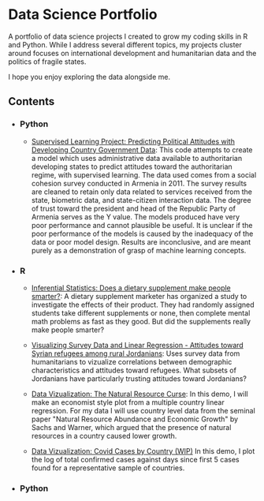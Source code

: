 # Data Science Portfolio
A portfolio of data science projects I created to grow my coding skills in R and Python. While I address several different topics, my projects cluster around  focuses on international development and humanitarian data and the politics of fragile states.

I hope you enjoy exploring the data alongside me.

## Contents

- ### Python

     - [Supervised Learning Project: Predicting Political Attitudes with Developing Country Government Data](): This code attempts to create a model which uses administrative data available to authoritarian developing states to predict attitudes toward the authoritarian regime, with supervised learning. The data used comes from a social cohesion survey conducted in Armenia in 2011. The survey results are cleaned to retain only data related to services received from the state, biometric data, and state-citizen interaction data. The degree of trust toward the president and head of the Republic Party of Armenia serves as the Y value. The models produced have very poor performance and cannot plausible be useful. It is unclear if the poor performance of the models is caused by the inadequacy of the data or poor model design. Results are inconclusive, and are meant purely as a demonstration of grasp of machine learning concepts.

- ### R

     - [Inferential Statistics: Does a dietary supplement make people smarter?](https://rpubs.com/tliptrot/581110): A dietary supplement marketer has organized a study to investigate the effects of their product. They had randomly assigned students take different supplements or none, then complete mental math problems as fast as they good. But did the supplements really make people smarter?

     - [Visualizing Survey Data and Linear Regression - Attitudes toward Syrian refugees among rural Jordanians](https://rpubs.com/tliptrot/567264): Uses survey data from humanitarians to vizualize correlations between demographic characteristics and attitudes toward refugees. What subsets of Jordanians have particularly trusting attitudes toward Jordanians?

     - [Data Vizualization: The Natural Resource Curse](https://rpubs.com/tliptrot/593873): In this demo, I will make an economist style plot from a multiple country linear regression. For my data I will use country level data from the seminal paper "Natural Resource Abundance and Economic Growth" by Sachs and Warner, which argued that the presence of natural resources in a country caused lower growth.

     - [Data Vizualization: Covid Cases by Country (WIP)]() In this demo, I plot the log of total confirmed cases against days since first 5 cases found for a representative sample of countries.

- ### Python

